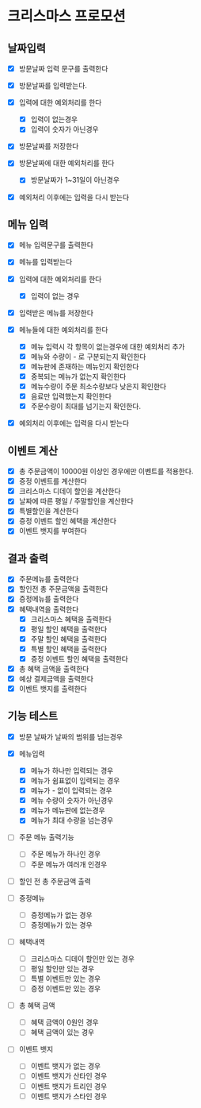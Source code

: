 # 크리스마스 프로모션

## 날짜입력

- [x] 방문날짜 입력 문구를 출력한다

- [x] 방문날짜를 입력받는다.
- [x] 입력에 대한 예외처리를 한다
    - [x] 입력이 없는경우
    - [x] 입력이 숫자가 아닌경우

- [x] 방문날짜를 저장한다
- [x] 방문날짜에 대한 예외처리를 한다
    - [x] 방문날짜가 1~31일이 아닌경우

- [x] 예외처리 이후에는 입력을 다시 받는다

## 메뉴 입력

- [x] 메뉴 입력문구를 출력한다

- [x] 메뉴를 입력받는다
- [x] 입력에 대한 예외처리를 한다
    - [x] 입력이 없는 경우

- [x] 입력받은 메뉴를 저장한다
- [x] 메뉴들에 대한 예외처리를 한다
    - [x] 메뉴 입력시 각 항목이 없는경우에 대한 예외처리 추가
    - [x] 메뉴와 수량이 - 로 구분되는지 확인한다
    - [x] 메뉴판에 존재하는 메뉴인지 확인한다
    - [x] 중복되는 메뉴가 없는지 확인한다
    - [x] 메뉴수량이 주문 최소수량보다 낮은지 확인한다
    - [x] 음료만 입력했는지 확인한다
    - [x] 주문수량이 최대를 넘기는지 확인한다.

- [x] 예외처리 이후에는 입력을 다시 받는다

## 이벤트 계산

- [x] 총 주문금액이 10000원 이상인 경우에만 이벤트를 적용한다.
- [x] 증정 이벤트를 계산한다
- [x] 크리스마스 디데이 할인을 계산한다
- [x] 날짜에 따른 평일 / 주말할인을 계산한다
- [x] 특별할인을 계산한다
- [x] 증정 이벤트 할인 혜택을 계산한다
- [x] 이벤트 뱃지를 부여한다

## 결과 출력

- [x] 주문메뉴를 출력한다
- [x] 할인전 총 주문금액을 출력한다
- [x] 증정메뉴를 출력한다
- [x] 혜택내역을 출력한다
    - [x] 크리스마스 혜택을 출력한다
    - [x] 평일 할인 혜택을 출력한다
    - [x] 주말 할인 혜택을 출력한다
    - [x] 특별 할인 혜택을 출력한다
    - [x] 증정 이벤트 할인 혜택을 출력한다
- [x] 총 혜택 금액을 출력한다
- [x] 예상 결제금액을 출력한다
- [x] 이벤트 뱃지를 출력한다

## 기능 테스트

- [x] 방문 날짜가 날짜의 범위를 넘는경우

- [x] 메뉴입력
    - [x] 메뉴가 하나만 입력되는 경우
    - [x] 메뉴가 쉼표없이 입력되는 경우
    - [x] 메뉴가 - 없이 입력되는 경우
    - [x] 메뉴 수량이 숫자가 아닌경우
    - [x] 메뉴가 메뉴판에 없는경우
    - [x] 메뉴가 최대 수량을 넘는경우

- [ ] 주문 메뉴 출력기능
    - [ ] 주문 메뉴가 하나인 경우
    - [ ] 주문 메뉴가 여러개 인경우

- [ ] 할인 전 총 주문금액 출력

- [ ] 증정메뉴
    - [ ] 증정메뉴가 없는 경우
    - [ ] 증정메뉴가 있는 경우

- [ ] 혜택내역
    - [ ] 크리스마스 디데이 할인만 있는 경우
    - [ ] 평일 할인만 있는 경우
    - [ ] 특별 이벤트만 있는 경우
    - [ ] 증정 이벤트만 있는 경우

- [ ] 총 혜택 금액
    - [ ] 혜택 금액이 0원인 경우
    - [ ] 혜택 금액이 있는 경우

- [ ] 이벤트 뱃지
    - [ ] 이벤트 뱃지가 없는 경우
    - [ ] 이벤트 뱃지가 산타인 경우
    - [ ] 이벤트 뱃지가 트리인 경우
    - [ ] 이벤트 뱃지가 스타인 경우